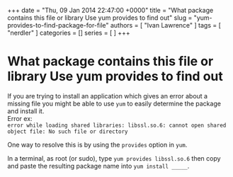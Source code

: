+++
date = "Thu, 09 Jan 2014 22:47:00 +0000"
title = "What package contains this file or library Use yum provides to find out"
slug = "yum-provides-to-find-package-for-file"
authors = [ "Ivan Lawrence" ]
tags = [ "nerdler" ]
categories = []
series = [ ]
+++

# What package contains this file or library Use yum provides to find out

If you are trying to install an application which gives an error about a missing file you might be able to use `yum` to easily determine the package and install it.  
Error ex:  
`error while loading shared libraries: libssl.so.6: cannot open shared object file: No such file or directory`  
  
One way to resolve this is by using the `provides` option in `yum`.  
  
In a terminal, as root (or sudo), type `yum provides libssl.so.6` then copy and paste the resulting package name into `yum install _____`.